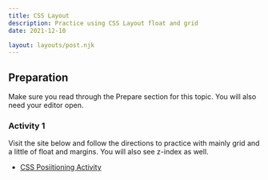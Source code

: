 ```yaml
---
title: CSS Layout
description: Practice using CSS Layout float and grid
date: 2021-12-10

layout: layouts/post.njk
---
```


## Preparation

Make sure you read through the Prepare section for this topic. You will also need your editor open.

### Activity 1

Visit the site below and follow the directions to practice with mainly grid and a little of float and margins. You will also see z-index as well.

- [CSS Posiitioning Activity](https://byui-wdd.github.io/wdd130/activities/w06-css-positioning.html)

